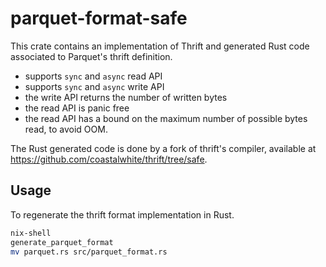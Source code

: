 # parquet-format-safe

This crate contains an implementation of Thrift and generated Rust code
associated to Parquet's thrift definition.

* supports `sync` and `async` read API
* supports `sync` and `async` write API
* the write API returns the number of written bytes
* the read API is panic free
* the read API has a bound on the maximum number of possible bytes read, to avoid OOM.

The Rust generated code is done by a fork of thrift's compiler, available
at <https://github.com/coastalwhite/thrift/tree/safe>.

## Usage

To regenerate the thrift format implementation in Rust.

```bash
nix-shell
generate_parquet_format
mv parquet.rs src/parquet_format.rs
```
